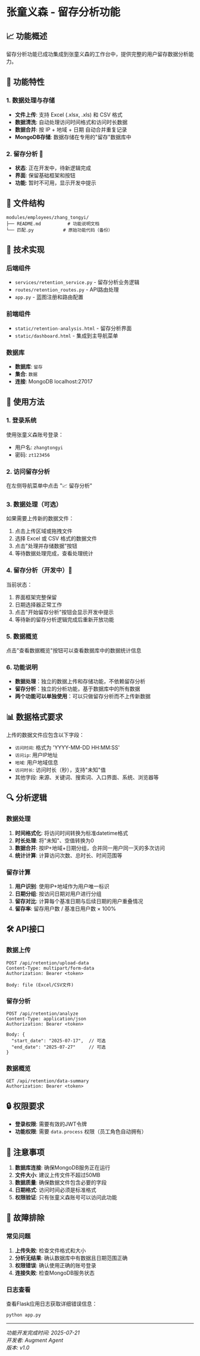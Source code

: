 # 张童义森 - 留存分析功能

## 📈 功能概述

留存分析功能已成功集成到张童义森的工作台中，提供完整的用户留存数据分析能力。

## 🚀 功能特性

### 1. 数据处理与存储
- **文件上传**: 支持 Excel (.xlsx, .xls) 和 CSV 格式
- **数据清洗**: 自动处理访问时间格式和访问时长数据
- **数据合并**: 按 IP + 地域 + 日期 自动合并重复记录
- **MongoDB存储**: 数据存储在专用的"留存"数据库中

### 2. 留存分析 🚧
- **状态**: 正在开发中，待新逻辑完成
- **界面**: 保留基础框架和按钮
- **功能**: 暂时不可用，显示开发中提示

## 📁 文件结构

```
modules/employees/zhang_tongyi/
├── README.md          # 功能说明文档
└── 匹配.py           # 原始功能代码（备份）
```

## 🔧 技术实现

### 后端组件
- `services/retention_service.py` - 留存分析业务逻辑
- `routes/retention_routes.py` - API路由处理
- `app.py` - 蓝图注册和路由配置

### 前端组件
- `static/retention-analysis.html` - 留存分析界面
- `static/dashboard.html` - 集成到主导航菜单

### 数据库
- **数据库**: `留存`
- **集合**: `数据`
- **连接**: MongoDB localhost:27017

## 🎯 使用方法

### 1. 登录系统
使用张童义森账号登录：
- 用户名: `zhangtongyi`
- 密码: `zt123456`

### 2. 访问留存分析
在左侧导航菜单中点击 "📈 留存分析"

### 3. 数据处理（可选）
如果需要上传新的数据文件：
1. 点击上传区域或拖拽文件
2. 选择 Excel 或 CSV 格式的数据文件
3. 点击"处理并存储数据"按钮
4. 等待数据处理完成，查看处理统计

### 4. 留存分析（开发中）🚧
当前状态：
1. 界面框架完整保留
2. 日期选择器正常工作
3. 点击"开始留存分析"按钮会显示开发中提示
4. 等待新的留存分析逻辑完成后重新开放功能

### 5. 数据概览
点击"查看数据概览"按钮可以查看数据库中的数据统计信息

### 6. 功能说明
- **数据处理**：独立的数据上传和存储功能，不依赖留存分析
- **留存分析**：独立的分析功能，基于数据库中的所有数据
- **两个功能可以单独使用**：可以只做留存分析而不上传新数据

## 📊 数据格式要求

上传的数据文件应包含以下字段：
- `访问时间`: 格式为 'YYYY-MM-DD HH:MM:SS'
- `访问ip`: 用户IP地址
- `地域`: 用户地域信息
- `访问时长`: 访问时长（秒），支持"未知"值
- 其他字段: 来源、关键词、搜索词、入口界面、系统、浏览器等

## 🔍 分析逻辑

### 数据处理
1. **时间格式化**: 将访问时间转换为标准datetime格式
2. **时长处理**: 将"未知"、空值转换为0
3. **数据合并**: 按IP+地域+日期分组，合并同一用户同一天的多次访问
4. **统计计算**: 计算访问次数、总时长、时间范围等

### 留存计算
1. **用户识别**: 使用IP+地域作为用户唯一标识
2. **日期分组**: 按访问日期对用户进行分组
3. **留存对比**: 计算每个基准日期与后续日期的用户重叠情况
4. **留存率**: 留存用户数 / 基准日用户数 × 100%

## 🛠️ API接口

### 数据上传
```
POST /api/retention/upload-data
Content-Type: multipart/form-data
Authorization: Bearer <token>

Body: file (Excel/CSV文件)
```

### 留存分析
```
POST /api/retention/analyze
Content-Type: application/json
Authorization: Bearer <token>

Body: {
  "start_date": "2025-07-17",  // 可选
  "end_date": "2025-07-27"     // 可选
}
```

### 数据概览
```
GET /api/retention/data-summary
Authorization: Bearer <token>
```

## 🔒 权限要求

- **登录权限**: 需要有效的JWT令牌
- **功能权限**: 需要 `data.process` 权限（员工角色自动拥有）

## 📝 注意事项

1. **数据库连接**: 确保MongoDB服务正在运行
2. **文件大小**: 建议上传文件不超过50MB
3. **数据质量**: 确保数据文件包含必要的字段
4. **日期格式**: 访问时间必须是标准格式
5. **权限验证**: 只有张童义森账号可以访问此功能

## 🐛 故障排除

### 常见问题
1. **上传失败**: 检查文件格式和大小
2. **分析无结果**: 确认数据库中有数据且日期范围正确
3. **权限错误**: 确认使用正确的账号登录
4. **连接失败**: 检查MongoDB服务状态

### 日志查看
查看Flask应用日志获取详细错误信息：
```bash
python app.py
```

---

*功能开发完成时间: 2025-07-21*  
*开发者: Augment Agent*  
*版本: v1.0*
